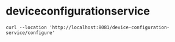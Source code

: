 # deviceconfigurationservice

```curl --location 'http://localhost:8081/device-configuration-service/configure'```